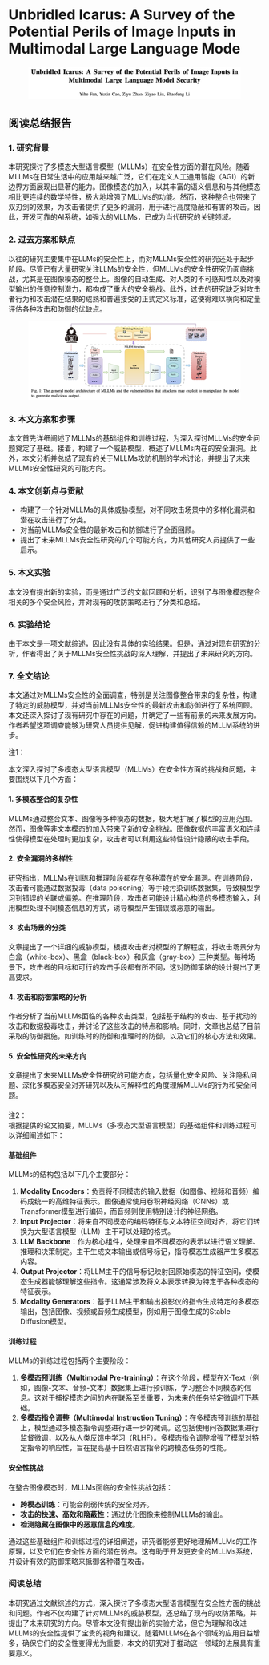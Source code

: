 # Unbridled Icarus: A Survey of the Potential Perils of Image Inputs in Multimodal Large Language Mode

<figure><img src="../.gitbook/assets/image (4) (1).png" alt=""><figcaption></figcaption></figure>

## 阅读总结报告

### 1. 研究背景

本研究探讨了多模态大型语言模型（MLLMs）在安全性方面的潜在风险。随着MLLMs在日常生活中的应用越来越广泛，它们在定义人工通用智能（AGI）的新边界方面展现出显著的能力。图像模态的加入，以其丰富的语义信息和与其他模态相比更连续的数学特性，极大地增强了MLLMs的功能。然而，这种整合也带来了双刃剑的效果，为攻击者提供了更多的漏洞，用于进行高度隐蔽和有害的攻击。因此，开发可靠的AI系统，如强大的MLLMs，已成为当代研究的关键领域。

### 2. 过去方案和缺点

以往的研究主要集中在LLMs的安全性上，而对MLLMs安全性的研究还处于起步阶段。尽管已有大量研究关注LLMs的安全性，但MLLMs的安全性研究仍面临挑战，尤其是在图像模态的整合上。图像的自动生成、对人类的不可感知性以及对模型输出的任意控制潜力，都构成了重大的安全挑战。此外，过去的研究缺乏对攻击者行为和攻击潜在结果的成熟和普遍接受的正式定义标准，这使得难以横向和定量评估各种攻击和防御的优缺点。

<figure><img src="../.gitbook/assets/image (1) (1) (1).png" alt=""><figcaption></figcaption></figure>

### 3. 本文方案和步骤

本文首先详细阐述了MLLMs的基础组件和训练过程，为深入探讨MLLMs的安全问题奠定了基础。接着，构建了一个威胁模型，概述了MLLMs内在的安全漏洞。此外，本文分析并总结了现有的关于MLLMs攻防机制的学术讨论，并提出了未来MLLMs安全性研究的可能方向。

### 4. 本文创新点与贡献

* 构建了一个针对MLLMs的具体威胁模型，对不同攻击场景中的多样化漏洞和潜在攻击进行了分类。
* 对当前MLLMs安全性的最新攻击和防御进行了全面回顾。
* 提出了未来MLLMs安全性研究的几个可能方向，为其他研究人员提供了一些启示。

### 5. 本文实验

本文没有提出新的实验，而是通过广泛的文献回顾和分析，识别了与图像模态整合相关的多个安全风险，并对现有的攻防策略进行了分类和总结。

### 6. 实验结论

由于本文是一项文献综述，因此没有具体的实验结果。但是，通过对现有研究的分析，作者得出了关于MLLMs安全性挑战的深入理解，并提出了未来研究的方向。

### 7. 全文结论

本文通过对MLLMs安全性的全面调查，特别是关注图像整合带来的复杂性，构建了特定的威胁模型，并对当前MLLMs安全性的最新攻击和防御进行了系统回顾。本文还深入探讨了现有研究中存在的问题，并确定了一些有前景的未来发展方向。作者希望这项调查能够为研究人员提供见解，促进构建值得信赖的MLLM系统的进步。



注1：

本文深入探讨了多模态大型语言模型（MLLMs）在安全性方面的挑战和问题，主要围绕以下几个方面：

#### 1. 多模态整合的复杂性

MLLMs通过整合文本、图像等多种模态的数据，极大地扩展了模型的应用范围。然而，图像等非文本模态的加入带来了新的安全挑战。图像数据的丰富语义和连续性使得模型在处理时更加复杂，攻击者可以利用这些特性设计隐蔽的攻击手段。

#### 2. 安全漏洞的多样性

研究指出，MLLMs在训练和推理阶段都存在多种潜在的安全漏洞。在训练阶段，攻击者可能通过数据投毒（data poisoning）等手段污染训练数据集，导致模型学习到错误的关联或偏差。在推理阶段，攻击者可能设计精心构造的多模态输入，利用模型处理不同模态信息的方式，诱导模型产生错误或恶意的输出。

#### 3. 攻击场景的分类

文章提出了一个详细的威胁模型，根据攻击者对模型的了解程度，将攻击场景分为白盒（white-box）、黑盒（black-box）和灰盒（gray-box）三种类型。每种场景下，攻击者的目标和可行的攻击手段都有所不同，这对防御策略的设计提出了更高要求。

#### 4. 攻击和防御策略的分析

作者分析了当前MLLMs面临的各种攻击类型，包括基于结构的攻击、基于扰动的攻击和数据投毒攻击，并讨论了这些攻击的特点和影响。同时，文章也总结了目前采取的防御措施，如训练时的防御和推理时的防御，以及它们的核心方法和效果。

#### 5. 安全性研究的未来方向

文章提出了未来MLLMs安全性研究的可能方向，包括量化安全风险、关注隐私问题、深化多模态安全对齐研究以及从可解释性的角度理解MLLMs的行为和安全问题。

####



注2：\
根据提供的论文摘要，MLLMs（多模态大型语言模型）的基础组件和训练过程可以详细阐述如下：

#### 基础组件

MLLMs的结构包括以下几个主要部分：

1. **Modality Encoders**：负责将不同模态的输入数据（如图像、视频和音频）编码成统一的高维特征表示。图像通常使用卷积神经网络（CNNs）或Transformer模型进行编码，而音频则使用特别设计的神经网络。
2. **Input Projector**：将来自不同模态的编码特征与文本特征空间对齐，将它们转换为大型语言模型（LLM）主干可以处理的格式。
3. **LLM Backbone**：作为核心组件，处理来自不同模态的表示以进行语义理解、推理和决策制定。主干生成文本输出或信号标记，指导模态生成器产生多模态内容。
4. **Output Projector**：将LLM主干的信号标记映射回原始模态的特征空间，使模态生成器能够理解这些指令。这通常涉及将文本表示转换为特定于各种模态的特征表示。
5. **Modality Generators**：基于LLM主干和输出投影仪的指令生成特定的多模态输出，包括图像、视频或音频生成模型，例如用于图像生成的Stable Diffusion模型。

#### 训练过程

MLLMs的训练过程包括两个主要阶段：

1. **多模态预训练（Multimodal Pre-training）**：在这个阶段，模型在X-Text（例如，图像-文本、音频-文本）数据集上进行预训练，学习整合不同模态的信息。这对于捕捉模态之间的内在联系至关重要，为未来的任务特定微调打下基础。
2. **多模态指令调整（Multimodal Instruction Tuning）**：在多模态预训练的基础上，模型通过多模态指令调整进行进一步的微调。这包括使用问答数据集进行监督微调，以及从人类反馈中学习（RLHF）。多模态指令调整增强了模型对特定指令的响应性，旨在提高基于自然语言指令的跨模态任务的性能。

#### 安全性挑战

在整合图像模态时，MLLMs面临的安全性挑战包括：

* **跨模态训练**：可能会削弱传统的安全对齐。
* **攻击的快速、高效和隐蔽性**：通过优化图像来控制MLLMs的输出。
* **检测隐藏在图像中的恶意信息的难度**。

通过这些基础组件和训练过程的详细阐述，研究者能够更好地理解MLLMs的工作原理，以及它们在安全性方面的潜在弱点。这有助于开发更安全的MLLMs系统，并设计有效的防御策略来抵御各种潜在攻击。





### 阅读总结

本研究通过文献综述的方式，深入探讨了多模态大型语言模型在安全性方面的挑战和问题。作者不仅构建了针对MLLMs的威胁模型，还总结了现有的攻防策略，并提出了未来研究的方向。尽管本文没有提出新的实验方法，但它为理解和改进MLLMs的安全性提供了宝贵的视角和建议。随着MLLMs在各个领域的应用日益增多，确保它们的安全性变得尤为重要，本文的研究对于推动这一领域的进展具有重要意义。
